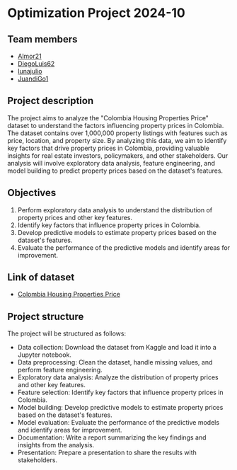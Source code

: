 # Optimization Project 2024-10

## Team members
- [Almor21](https://github.com/Almor21)
- [DiegoLuis62](https://github.com/DiegoLuis62)
- [lunajulio](https://github.com/lunajulio)
- [JuandiGo1](https://github.com/JuandiGo1)
  
## Project description
The project aims to analyze the "Colombia Housing Properties Price" dataset to understand the factors influencing property prices in Colombia. The dataset contains over 1,000,000 property listings with features such as price, location, and property size. By analyzing this data, we aim to identify key factors that drive property prices in Colombia, providing valuable insights for real estate investors, policymakers, and other stakeholders. Our analysis will involve exploratory data analysis, feature engineering, and model building to predict property prices based on the dataset's features.

## Objectives
1. Perform exploratory data analysis to understand the distribution of property prices and other key features.
2. Identify key factors that influence property prices in Colombia.
3. Develop predictive models to estimate property prices based on the dataset's features.
4. Evaluate the performance of the predictive models and identify areas for improvement.
   
## Link of dataset
- [Colombia Housing Properties Price](https://www.kaggle.com/datasets/julianusugaortiz/colombia-housing-properties-price)
  
## Project structure
The project will be structured as follows:
- Data collection: Download the dataset from Kaggle and load it into a Jupyter notebook.
- Data preprocessing: Clean the dataset, handle missing values, and perform feature engineering.
- Exploratory data analysis: Analyze the distribution of property prices and other key features.
- Feature selection: Identify key factors that influence property prices in Colombia.
- Model building: Develop predictive models to estimate property prices based on the dataset's features.
- Model evaluation: Evaluate the performance of the predictive models and identify areas for improvement.
- Documentation: Write a report summarizing the key findings and insights from the analysis.
- Presentation: Prepare a presentation to share the results with stakeholders.
